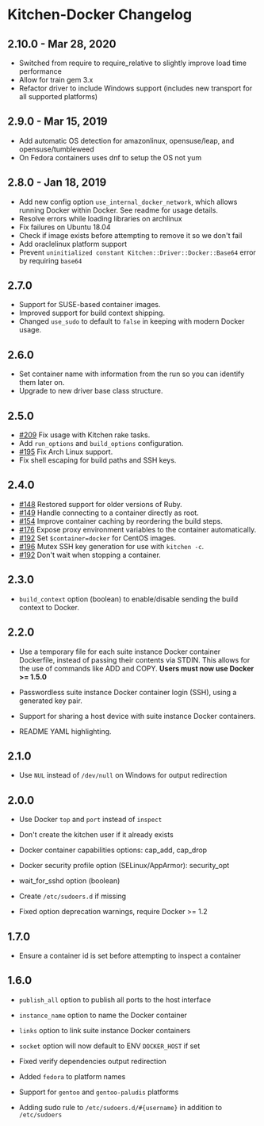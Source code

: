 # Kitchen-Docker Changelog

## 2.10.0 - Mar 28, 2020

* Switched from require to require_relative to slightly improve load time performance
* Allow for train gem 3.x
* Refactor driver to include Windows support (includes new transport for all supported platforms)

## 2.9.0 - Mar 15, 2019

* Add automatic OS detection for amazonlinux, opensuse/leap, and opensuse/tumbleweed
* On Fedora containers uses dnf to setup the OS not yum

## 2.8.0 - Jan 18, 2019

* Add new config option `use_internal_docker_network`, which allows running Docker within Docker. See readme for usage details.
* Resolve errors while loading libraries on archlinux
* Fix failures on Ubuntu 18.04
* Check if image exists before attempting to remove it so we don't fail
* Add oraclelinux platform support
* Prevent `uninitialized constant Kitchen::Driver::Docker::Base64` error by requiring `base64`

## 2.7.0

* Support for SUSE-based container images.
* Improved support for build context shipping.
* Changed `use_sudo` to default to `false` in keeping with modern Docker usage.

## 2.6.0

* Set container name with information from the run so you can identify them
  later on.
* Upgrade to new driver base class structure.

## 2.5.0

* [#209](https://github.com/portertech/kitchen-docker/pulls/209) Fix usage with Kitchen rake tasks.
* Add `run_options` and `build_options` configuration.
* [#195](https://github.com/portertech/kitchen-docker/pulls/195) Fix Arch Linux support.
* Fix shell escaping for build paths and SSH keys.

## 2.4.0

* [#148](https://github.com/portertech/kitchen-docker/issues/148) Restored support for older versions of Ruby.
* [#149](https://github.com/portertech/kitchen-docker/pulls/149) Handle connecting to a container directly as root.
* [#154](https://github.com/portertech/kitchen-docker/pulls/154) Improve container caching by reordering the build steps.
* [#176](https://github.com/portertech/kitchen-docker/pulls/176) Expose proxy environment variables to the container automatically.
* [#192](https://github.com/portertech/kitchen-docker/pulls/192) Set `$container=docker` for CentOS images.
* [#196](https://github.com/portertech/kitchen-docker/pulls/196) Mutex SSH key generation for use with `kitchen -c`.
* [#192](https://github.com/portertech/kitchen-docker/pulls/192) Don't wait when stopping a container.

## 2.3.0

* `build_context` option (boolean) to enable/disable sending the build
context to Docker.

## 2.2.0

* Use a temporary file for each suite instance Docker container
Dockerfile, instead of passing their contents via STDIN. This allows for
the use of commands like ADD and COPY. **Users must now use Docker >= 1.5.0**

* Passwordless suite instance Docker container login (SSH), using a
generated key pair.

* Support for sharing a host device with suite instance Docker containers.

* README YAML highlighting.

## 2.1.0

* Use `NUL` instead of `/dev/null` on Windows for output redirection

## 2.0.0

* Use Docker `top` and `port` instead of `inspect`

* Don't create the kitchen user if it already exists

* Docker container capabilities options: cap_add, cap_drop

* Docker security profile option (SELinux/AppArmor): security_opt

* wait_for_sshd option (boolean)

* Create `/etc/sudoers.d` if missing

* Fixed option deprecation warnings, require Docker >= 1.2

## 1.7.0

* Ensure a container id is set before attempting to inspect a container

## 1.6.0

* `publish_all` option to publish all ports to the host interface

* `instance_name` option to name the Docker container

* `links` option to link suite instance Docker containers

* `socket` option will now default to ENV `DOCKER_HOST` if set

* Fixed verify dependencies output redirection

* Added `fedora` to platform names

* Support for `gentoo` and `gentoo-paludis` platforms

* Adding sudo rule to `/etc/sudoers.d/#{username}` in addition to `/etc/sudoers`
